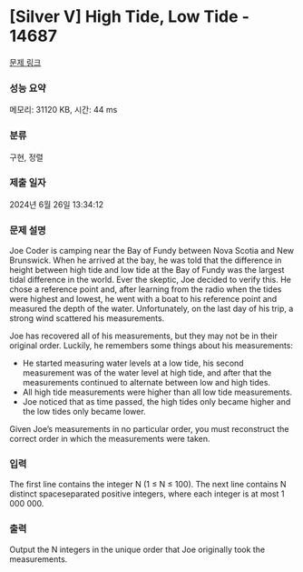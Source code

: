 # [Silver V] High Tide, Low Tide - 14687 

[문제 링크](https://www.acmicpc.net/problem/14687) 

### 성능 요약

메모리: 31120 KB, 시간: 44 ms

### 분류

구현, 정렬

### 제출 일자

2024년 6월 26일 13:34:12

### 문제 설명

<p>Joe Coder is camping near the Bay of Fundy between Nova Scotia and New Brunswick. When he arrived at the bay, he was told that the difference in height between high tide and low tide at the Bay of Fundy was the largest tidal difference in the world. Ever the skeptic, Joe decided to verify this. He chose a reference point and, after learning from the radio when the tides were highest and lowest, he went with a boat to his reference point and measured the depth of the water. Unfortunately, on the last day of his trip, a strong wind scattered his measurements.</p>

<p>Joe has recovered all of his measurements, but they may not be in their original order. Luckily, he remembers some things about his measurements:</p>

<ul>
	<li>He started measuring water levels at a low tide, his second measurement was of the water level at high tide, and after that the measurements continued to alternate between low and high tides.</li>
	<li>All high tide measurements were higher than all low tide measurements.</li>
	<li>Joe noticed that as time passed, the high tides only became higher and the low tides only became lower.</li>
</ul>

<p>Given Joe’s measurements in no particular order, you must reconstruct the correct order in which the measurements were taken.</p>

### 입력 

 <p>The first line contains the integer N (1 ≤ N ≤ 100). The next line contains N distinct spaceseparated positive integers, where each integer is at most 1 000 000.</p>

### 출력 

 <p>Output the N integers in the unique order that Joe originally took the measurements.</p>

